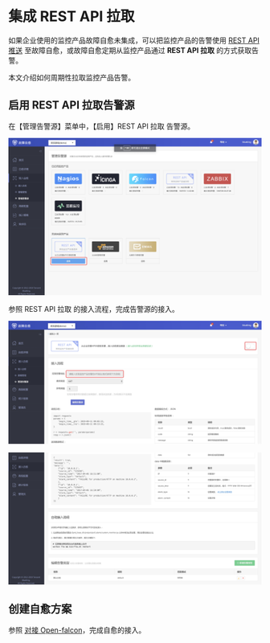 # 集成 REST API 拉取

如果企业使用的监控产品故障自愈未集成，可以把监控产品的告警使用 [REST API 推送](REST_API_PUSH_Alarm_processing_automation.md) 至故障自愈，或故障自愈定期从监控产品通过 **REST API 拉取** 的方式获取告警。

本文介绍如何周期性拉取监控产品告警。

## 启用 REST API 拉取告警源

在【管理告警源】菜单中，【启用】REST API 拉取 告警源。

![-w1679](../assets/15681929342797.jpg)

参照 REST API 拉取 的接入流程，完成告警源的接入。

![-w1676](../assets/15681930099043.jpg)

![-w1676](../assets/15681930877100.jpg)


## 创建自愈方案

参照 [对接 Open-falcon](Integrated_Openfalcon.md#Add_FTA)，完成自愈的接入。
